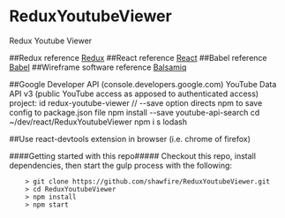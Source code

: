 # ReduxYoutubeViewer

Redux Youtube Viewer

##Redux reference [Redux](http://redux.js.org/)
##React reference [React](https://facebook.github.io/react/)
##Babel reference [Babel](babeljs.io/repl)
##Wireframe software reference [Balsamiq](https://balsamiq.com/)

##Google Developer API (console.developers.google.com)
	YouTube Data API v3 (public YouTube access as apposed to authenticated access)
	project: id redux-youtube-viewer
	// --save option directs npm to save config to package.json file
	npm install --save youtube-api-search
	cd ~/dev/react/ReduxYoutubeViewer
	npm i s lodash

##Use react-devtools extension in browser (i.e. chrome of firefox)

####Getting started with this repo#####
Checkout this repo, install dependencies, then start the gulp process with the following:

```
	> git clone https://github.com/shawfire/ReduxYoutubeViewer.git
	> cd ReduxYoutubeViewer
	> npm install
	> npm start
```
